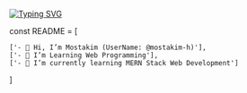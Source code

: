 [![Typing SVG](https://readme-typing-svg.demolab.com?font=Poppinse&weight=600&duration=3000&pause=1000&color=00F750&background=FFFFFF00&center=true&random=false&width=435&lines=Welcome)](https://git.io/typing-svg)

const README = [

    ['- 👋 Hi, I’m Mostakim (UserName: @mostakim-h)'],
    ['- 👀 I’m Learning Web Programming'],
    ['- 🌱 I’m currently learning MERN Stack Web Development']
  
]

<!---
mostakim-h/mostakim-h is a ✨ special ✨ repository because its `README.md` (this file) appears on your GitHub profile.
You can click the Preview link to take a look at your changes.
--->
